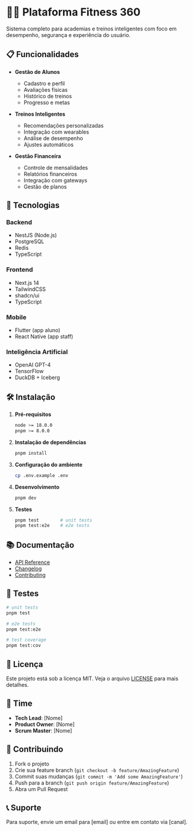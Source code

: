 # 🏋️‍♂️ Plataforma Fitness 360

Sistema completo para academias e treinos inteligentes com foco em desempenho, segurança e experiência do usuário.

## 📋 Funcionalidades

- **Gestão de Alunos**
  - Cadastro e perfil
  - Avaliações físicas
  - Histórico de treinos
  - Progresso e metas

- **Treinos Inteligentes**
  - Recomendações personalizadas
  - Integração com wearables
  - Análise de desempenho
  - Ajustes automáticos

- **Gestão Financeira**
  - Controle de mensalidades
  - Relatórios financeiros
  - Integração com gateways
  - Gestão de planos

## 🚀 Tecnologias

### Backend
- NestJS (Node.js)
- PostgreSQL
- Redis
- TypeScript

### Frontend
- Next.js 14
- TailwindCSS
- shadcn/ui
- TypeScript

### Mobile
- Flutter (app aluno)
- React Native (app staff)

### Inteligência Artificial
- OpenAI GPT-4
- TensorFlow
- DuckDB + Iceberg

## 🛠 Instalação

1. **Pré-requisitos**
   ```bash
   node >= 18.0.0
   pnpm >= 8.0.0
   ```

2. **Instalação de dependências**
   ```bash
   pnpm install
   ```

3. **Configuração do ambiente**
   ```bash
   cp .env.example .env
   ```

4. **Desenvolvimento**
   ```bash
   pnpm dev
   ```

5. **Testes**
   ```bash
   pnpm test        # unit tests
   pnpm test:e2e    # e2e tests
   ```

## 📚 Documentação

- [API Reference](./API_REFERENCE.md)
- [Changelog](./CHANGELOG.md)
- [Contributing](./CONTRIBUTING.md)

## 🧪 Testes

```bash
# unit tests
pnpm test

# e2e tests
pnpm test:e2e

# test coverage
pnpm test:cov
```

## 📝 Licença

Este projeto está sob a licença MIT. Veja o arquivo [LICENSE](LICENSE) para mais detalhes.

## 👥 Time

- **Tech Lead**: [Nome]
- **Product Owner**: [Nome]
- **Scrum Master**: [Nome]

## 🤝 Contribuindo

1. Fork o projeto
2. Crie sua feature branch (`git checkout -b feature/AmazingFeature`)
3. Commit suas mudanças (`git commit -m 'Add some AmazingFeature'`)
4. Push para a branch (`git push origin feature/AmazingFeature`)
5. Abra um Pull Request

## 📞 Suporte

Para suporte, envie um email para [email] ou entre em contato via [canal]. 